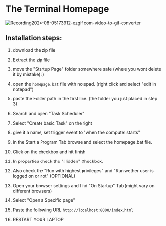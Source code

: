 # The Terminal Homepage
![Recording2024-08-05173912-ezgif com-video-to-gif-converter](https://github.com/user-attachments/assets/3327b089-e220-410d-bed7-18cdb4254ecc)

## Installation steps:
1. download the zip file
2. Extract the zip file
3. move the "Startup Page" folder somewhere safe (where you wont delete it by mistake) :)
4. open the `homepage.bat` file with notepad. (right click and select "edit in notepad")
5. paste the Folder path in the first line. (the folder you just placed in step 3)
6. Search and open "Task Scheduler"
7. Select "Create basic Task" on the right
8. give it a name, set trigger event to "when the computer starts"
9. in the Start a Program Tab browse and select the homepage.bat file.
10. Click on the checkbox and hit finish
11. In properties check the "Hidden" Checkbox.
12. Also check the "Run with highest privileges" and "Run wether user is logged on or not" (OPTIONAL)

13. Open your browser settings and find "On Startup" Tab (might vary on different browsers)
14. Select "Open a Specific page"
15. Paste the following URL `http://localhost:8000/index.html`
16. RESTART YOUR LAPTOP 
